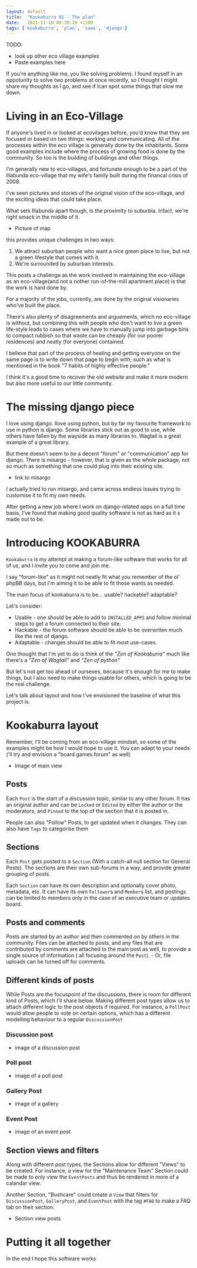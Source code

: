 ```yaml
---
layout: default
title:  "Kookaburra 01 - The plan"
date:   2021-11-10 08:30:18 +1100
tags: ['kookaburra', 'plan', 'saas', 'django']
---
```


TODO:
* look up other eco village examples
* Paste examples here


If you're anything like me, you like solving problems. I found myself in an oppotunity to solve two problems at once recently, so I thought I might share my thoughts as I go, and see if Ican spot some things that slow me down.

# Living in an Eco-Village

If anyone's lived in or looked at ecovilages before, you'd know that they are focused or based on two things: working and communicating. 
All of the processes within the eco village is generally done by the inhabitants. Some good examples include []() where the process of growing food is done by the community. So too is the building of buildings and other things.

I'm generally new to eco-villages, and fortunate enough to be a part of the Illabunda eco-village that my wife's family built during the financal crisis of 2008.

I've seen pictures and stories of the original vision of the eco-village, and the exciting ideas that could take place.

What sets Illabunda apart though, is the proximity to suburbia. Infact, we're right smack in the middle of it. 

* Picture of map 

this provides unique challenges in two ways:

1. We attract suburban people who want a nice green place to live, but not a green lifestyle that comes with it. 
2. We're surrounded by suburban interests.

This posts a challenge as the work involved in maintaining the eco-village as an eco-village(and not a nother run-of-the-mill apartment place) is that the work is hard done by. 

For a majority of the jobs, currently, are done by the original visionaries who've built the place.

There's also plenty of disagreements and arguements, which no eco-village is without, but combining this with people who don't want to live a green life-style leads to cases where we have to manually jump into garbage bins to compact rubbish so that waste can be cheaply (for our poorer residences) and neatly (for everyone) contained.

I believe that part of the process of healing and getting everyone on the same page is to write down that page to begin with; such as what is mentioned in the book "7 habits of highly effective people."

I think it's a good time to recover the old website and make it more modern but also more useful to our little community.

# The missing django piece

I love using django. Ilove using python, but by far my favourite framework to use in python is django. Some libraries stick out as good to use, while others have fallen by the wayside as many libraries to. Wagtail is a great example of a great library. 

But there doesn't seem to be a decent "forum" or "communication" app for django. There is misargo - however, that is given as the whole package, not so much as something that one could plug into their existing site.

* link to misargo

I actually tried to run misargo, and came across endless issues trying to customise it to fit my own needs.

After getting a new job where I work on django-related apps on a full time basis, I've found that making good quality software is not as hard as it s made out to be. 

# Introducing KOOKABURRA

`Kookaburra` is my attempt at making a forum-like software that works for all of us, and I invite you to come and join me.

I say "forum-like" as it might not neatly fit what you remember of the ol' phpBB days, but I'm aiming it to be able to fit those wants as needed.

The main focus of kookaburra is to be... usable? hackable? adaptable?

Let's consider:

* Usable - one should be able to add to `INSTALLED_APPS` and follow minimal steps to get a forum connected to their site.
* Hackable - the forum software should be able to be overwriten much like the rest of django.
* Adaptable - changes should be able to fit most use-cases.

One thought that I'm yet to do is think of the *"Zen of Kookaburra"* much like there's a *"Zen of Wagtail"* and *"Zen of python"*

But let's not get too ahead of ourseves, because it's enough for me to make things, but I also need to make things usable for others, which is going to be the real challenge. 

Let's talk about layout and how I've envisioned the baseline of what this project is. 

# Kookaburra layout
Remember, I'll be coming from an eco-village mindset, so some of the examples might be how I would hope to use it. You can adapt to your needs. ('ll try and envision a "board games forum" as well)

* Image of main view 

## Posts

Each `Post` is the start of a discussion topic, similar to any other forum. It has an original author and can be `Locked` or `Edited` by either the author or the moderators, and `Pinned` to the top of 
the section that it is posted in. 

People can also "Follow" Posts, to get updated when it changes. They can also have `Tags` to categorise them 

## Sections

Each `Post` gets posted to a `Section` (With a catch-all null section for General Posts). The sections are their own sub-forums in a way, and provide greater grouping of posts.

Each `Section` can have its own description and optionally cover photo, metadata, etc. It can have its own `Follower`s and `Member`s list, and postings can be limited to members only in the case of an executive team or updates board.

## Posts and comments

Posts are started by an author and then commented on by others in the community. Files can be attached to posts, and any files that are contributed by comments are attached to the main post as well, to provide a single source of information ( all focusing around the `Post`). - Or, file uploads can be turned off for comments.

## Different kinds of posts

While Posts are the focuspoint of the discussions, there is room for different kind of Posts, which I'll share below. Making different post types allow us to attach different logic to the post objects if required. For instance, a `PollPost` would allow people to vote on certain options, which has a different modelling behaviour to a regular `DiscussionPost`

### Discussion post

* image of a discussion post

### Poll post

* image of a poll post

### Gallery Post

* image of a gallery

### Event Post 

* image of an event post

## Section views and filters

Along with different post types, the Sections allow for different "Views" to be created. For instance, a view for the "Maintenance Team" Section could be made to only view the `EventPosts` and thus be rendered in more of a calandar view.

Another Section, "Bushcare" could create a `View` that filters for `DiscussionPost`, `GalleryPost`, and `EventPost` with the tag `#FAQ` to make a FAQ tab on their section.

* Section view posts 

# Putting it all together

In the end I hope this software works

